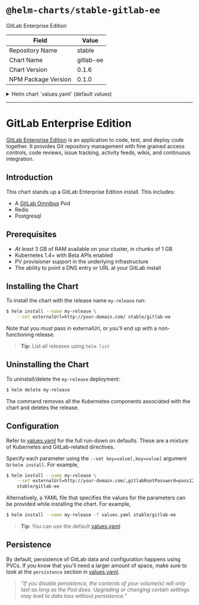 # `@helm-charts/stable-gitlab-ee`

GitLab Enterprise Edition

| Field               | Value     |
| ------------------- | --------- |
| Repository Name     | stable    |
| Chart Name          | gitlab-ee |
| Chart Version       | 0.1.6     |
| NPM Package Version | 0.1.0     |

<details>

<summary>Helm chart `values.yaml` (default values)</summary>

```yaml
## GitLab EE image
## ref: https://hub.docker.com/r/gitlab/gitlab-ee/tags/
##
image: gitlab/gitlab-ee:9.0.0-ee.0

## Specify a imagePullPolicy
## 'Always' if imageTag is 'latest', else set to 'IfNotPresent'
## ref: http://kubernetes.io/docs/user-guide/images/#pre-pulling-images
##
# imagePullPolicy:

## The URL (with protocol) that your users will use to reach the install.
## ref: https://docs.gitlab.com/omnibus/settings/configuration.html#configuring-the-external-url-for-gitlab
##
#externalUrl: http://your-domain.com/

## Change the initial default admin password if set. If not set, you'll be
## able to set it when you first visit your install.
##
#gitlabRootPassword: ""

## For minikube, set this to NodePort, elsewhere use LoadBalancer
## ref: http://kubernetes.io/docs/user-guide/services/#publishing-services---service-types
##
serviceType: LoadBalancer

## Configure external service ports
## ref: http://kubernetes.io/docs/user-guide/services/
sshPort: 22
httpPort: 80
httpsPort: 443

## Configure resource requests and limits
## ref: http://kubernetes.io/docs/user-guide/compute-resources/
##
resources:
  ## GitLab requires a good deal of resources. We have split out Postgres and
  ## redis, which helps some. Refer to the guidelines for larger installs.
  ## ref: https://docs.gitlab.com/ee/install/requirements.html#hardware-requirements
  requests:
    memory: 1Gi
    cpu: 500m
  limits:
    memory: 2Gi
    cpu: 1

## Enable persistence using Persistent Volume Claims
## ref: http://kubernetes.io/docs/user-guide/persistent-volumes/
## ref: https://docs.gitlab.com/ee/install/requirements.html#storage
##
persistence:
  ## This volume persists generated configuration files, keys, and certs.
  ##
  gitlabEtc:
    enabled: true
    size: 1Gi
    ## If defined, volume.beta.kubernetes.io/storage-class: <storageClass>
    ## Default: volume.alpha.kubernetes.io/storage-class: default
    ##
    # storageClass:
    accessMode: ReadWriteOnce
  ## This volume is used to store git data and other project files.
  ## ref: https://docs.gitlab.com/omnibus/settings/configuration.html#storing-git-data-in-an-alternative-directory
  ##
  gitlabData:
    enabled: true
    size: 10Gi
    ## If defined, volume.beta.kubernetes.io/storage-class: <storageClass>
    ## Default: volume.alpha.kubernetes.io/storage-class: default
    ##
    # storageClass:
    accessMode: ReadWriteOnce

## Configuration values for the postgresql dependency.
## ref: https://github.com/kubernetes/charts/blob/master/stable/postgresql/README.md
##
postgresql:
  # 9.6 is the newest supported version for the GitLab container
  imageTag: '9.6'
  cpu: 1000m
  memory: 1Gi

  postgresUser: gitlab
  postgresPassword: gitlab
  postgresDatabase: gitlab

  persistence:
    size: 10Gi

## Configuration values for the redis dependency.
## ref: https://github.com/kubernetes/charts/blob/master/stable/redis/README.md
##
redis:
  redisPassword: 'gitlab'

  resources:
    requests:
      memory: 1Gi

  persistence:
    size: 10Gi
```

</details>

---

# GitLab Enterprise Edition

[GitLab Enterprise Edition](https://about.gitlab.com/) is an application to code, test, and deploy code together. It provides Git repository management with fine grained access controls, code reviews, issue tracking, activity feeds, wikis, and continuous integration.

## Introduction

This chart stands up a GitLab Enterprise Edition install. This includes:

- A [GitLab Omnibus](https://docs.gitlab.com/omnibus/) Pod
- Redis
- Postgresql

## Prerequisites

- _At least_ 3 GB of RAM available on your cluster, in chunks of 1 GB
- Kubernetes 1.4+ with Beta APIs enabled
- PV provisioner support in the underlying infrastructure
- The ability to point a DNS entry or URL at your GitLab install

## Installing the Chart

To install the chart with the release name `my-release` run:

```bash
$ helm install --name my-release \
    --set externalUrl=http://your-domain.com/ stable/gitlab-ee
```

Note that you _must_ pass in externalUrl, or you'll end up with a non-functioning release.

> **Tip**: List all releases using `helm list`

## Uninstalling the Chart

To uninstall/delete the `my-release` deployment:

```bash
$ helm delete my-release
```

The command removes all the Kubernetes components associated with the chart and deletes the release.

## Configuration

Refer to [values.yaml](values.yaml) for the full run-down on defaults. These are a mixture of Kubernetes and GitLab-related directives.

Specify each parameter using the `--set key=value[,key=value]` argument to `helm install`. For example,

```bash
$ helm install --name my-release \
    --set externalUrl=http://your-domain.com/,gitlabRootPassword=pass1234 \
    stable/gitlab-ee
```

Alternatively, a YAML file that specifies the values for the parameters can be provided while installing the chart. For example,

```bash
$ helm install --name my-release -f values.yaml stable/gitlab-ee
```

> **Tip**: You can use the default [values.yaml](values.yaml)

## Persistence

By default, persistence of GitLab data and configuration happens using PVCs. If you know that you'll need a larger amount of space, make _sure_ to look at the `persistence` section in [values.yaml](values.yaml).

> _"If you disable persistence, the contents of your volume(s) will only last as long as the Pod does. Upgrading or changing certain settings may lead to data loss without persistence."_
